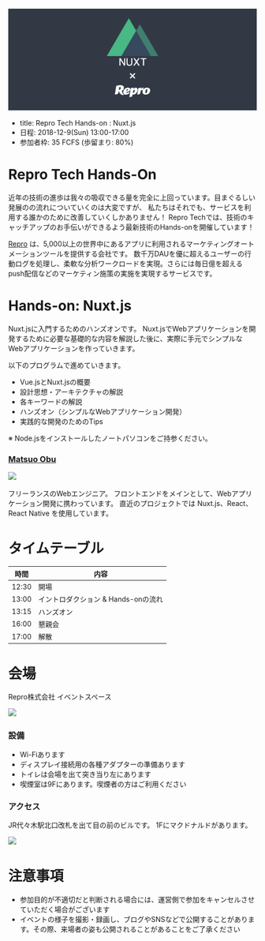 ![](/hands-on/6/images/banner.png)

- title: Repro Tech Hands-on : Nuxt.js
- 日程: 2018-12-9(Sun) 13:00-17:00
- 参加者枠: 35 FCFS (歩留まり: 80%)

# Repro Tech Hands-On

近年の技術の進歩は我々の吸収できる量を完全に上回っています。目まぐるしい発展のの流れについていくのは大変ですが、
私たちはそれでも、サービスを利用する誰かのために改善していくしかありません！
Repro Techでは、技術のキャッチアップのお手伝いができるよう最新技術のHands-onを開催しています！

[Repro](https://repro.io) は、5,000以上の世界中にあるアプリに利用されるマーケティングオートメーションツールを提供する会社です。
数千万DAUを優に超えるユーザーの行動ログを処理し、柔軟な分析ワークロードを実現。さらには毎日億を超えるpush配信などのマーケティン施策の実施を実現するサービスです。

# Hands-on: Nuxt.js

Nuxt.jsに入門するためのハンズオンです。
Nuxt.jsでWebアプリケーションを開発するために必要な基礎的な内容を解説した後に、実際に手元でシンプルなWebアプリケーションを作っていきます。

以下のプログラムで進めていきます。

- Vue.jsとNuxt.jsの概要
- 設計思想・アーキテクチャの解説
- 各キーワードの解説
- ハンズオン（シンプルなWebアプリケーション開発）
- 実践的な開発のためのTips

※ Node.jsをインストールしたノートパソコンをご持参ください。

### [Matsuo Obu](https://twitter.com/mqtsuo02)

![](https://pbs.twimg.com/profile_images/1057145049694187520/_YQXxTWP_200x200.jpg)

フリーランスのWebエンジニア。
フロントエンドをメインとして、Webアプリケーション開発に携わっています。
直近のプロジェクトでは Nuxt.js、React、React Native を使用しています。


# タイムテーブル

時間  | 内容
---   | ---
12:30 | 開場
13:00 | イントロダクション & Hands-onの流れ
13:15 | ハンズオン
16:00 | 懇親会
17:00 | 解散

# 会場

Repro株式会社 イベントスペース

![](https://github.com/reproio/repro-tech-meetup/blob/master/assets/images/repro-event-space.png?raw=true)

### 設備

- Wi-Fiあります
- ディスプレイ接続用の各種アダプターの準備あります
- トイレは会場を出て突き当り左にあります
- 喫煙室は9Fにあります。喫煙者の方はご利用ください

### アクセス

JR代々木駅北口改札を出て目の前のビルです。
1Fにマクドナルドがあります。

![](https://github.com/reproio/repro-tech-meetup/blob/master/assets/images/repro-access-1.png?raw=true)

# 注意事項

- 参加目的が不適切だと判断される場合には、運営側で参加をキャンセルさせていただく場合がございます
- イベントの様子を撮影・録画し、ブログやSNSなどで公開することがあります。その際、来場者の姿も公開されることがあることをご了承ください

